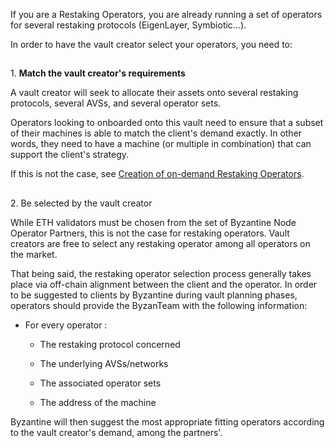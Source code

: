 If you are a Restaking Operators, you are already running a set of operators for several restaking protocols (EigenLayer, Symbiotic...).

In order to have the vault creator select your operators, you need to:

## 

[](https://docs.byzantine.fi/node-operators/restaking/allocation-to-existing-restaking-operators#id-1.-match-the-vault-creators-requirements)

1\. **Match the vault creator's requirements**

A vault creator will seek to allocate their assets onto several restaking protocols, several AVSs, and several operator sets.

Operators looking to onboarded onto this vault need to ensure that a subset of their machines is able to match the client's demand exactly. In other words, they need to have a machine (or multiple in combination) that can support the client's strategy.

If this is not the case, see [Creation of on-demand Restaking Operators](https://docs.byzantine.fi/node-operators/restaking/creation-of-on-demand-restaking-operators).

## 

[](https://docs.byzantine.fi/node-operators/restaking/allocation-to-existing-restaking-operators#id-2.-be-selected-by-the-vault-creator)

2\. Be selected by the vault creator

While ETH validators must be chosen from the set of Byzantine Node Operator Partners, this is not the case for restaking operators. Vault creators are free to select any restaking operator among all operators on the market.

That being said, the restaking operator selection process generally takes place via off-chain alignment between the client and the operator. In order to be suggested to clients by Byzantine during vault planning phases, operators should provide the ByzanTeam with the following information:

- For every operator :
    
    - The restaking protocol concerned
        
    - The underlying AVSs/networks
        
    - The associated operator sets
        
    - The address of the machine
        
    

Byzantine will then suggest the most appropriate fitting operators according to the vault creator's demand, among the partners'.